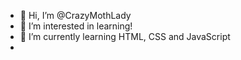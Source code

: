 - 👋 Hi, I’m @CrazyMothLady
- 👀 I’m interested in learning!
- 🌱 I’m currently learning HTML, CSS and JavaScript
- 
<!---
CrazyMothLady/CrazyMothLady is a ✨ special ✨ repository because its `README.md` (this file) appears on your GitHub profile.
You can click the Preview link to take a look at your changes.
--->
